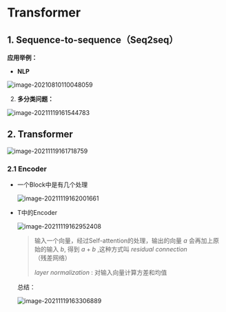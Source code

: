 # Transformer



## 1. Sequence-to-sequence（Seq2seq）

**应用举例：**

- **NLP**

![image-20210810110048059](https://kinvy-images.oss-cn-beijing.aliyuncs.com/Images/image-20210810110048059.png)

2. **多分类问题：**

![image-20211119161544783](https://kinvy-images.oss-cn-beijing.aliyuncs.com/Images/image-20211119161544783.png)



## 2. Transformer

![image-20211119161718759](https://kinvy-images.oss-cn-beijing.aliyuncs.com/Images/image-20211119161718759.png)





### 2.1 Encoder

- 一个Block中是有几个处理

  ![image-20211119162001661](https://kinvy-images.oss-cn-beijing.aliyuncs.com/Images/image-20211119162001661.png)

- T中的Encoder

  ![image-20211119162952408](https://kinvy-images.oss-cn-beijing.aliyuncs.com/Images/image-20211119162952408.png)

  > 输入一个向量，经过Self-attention的处理，输出的向量 $a$ 会再加上原始的输入 $b$, 得到 $a+b$ ,这种方式叫 $residual\  connection$ （残差网络）
  >
  > $layer\ normalization$ : 对输入向量计算方差和均值

  总结：

  ![image-20211119163306889](https://kinvy-images.oss-cn-beijing.aliyuncs.com/Images/image-20211119163306889.png)





















